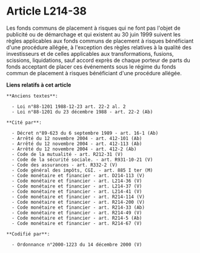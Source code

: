 # Article L214-38

Les fonds communs de placement à risques qui ne font pas l'objet de publicité ou de démarchage et qui existent au 30 juin
1999 suivent les règles applicables aux fonds communs de placement à risques bénéficiant d'une procédure allégée, à
l'exception des règles relatives à la qualité des investisseurs et de celles applicables aux transformations, fusions,
scissions, liquidations, sauf accord exprès de chaque porteur de parts du fonds acceptant de placer ces événements sous le
régime du fonds commun de placement à risques bénéficiant d'une procédure allégée.

**Liens relatifs à cet article**

	**Anciens textes**:

	  - Loi n°88-1201 1988-12-23 art. 22-2 al. 2
	  - Loi n°88-1201 du 23 décembre 1988 - art. 22-2 (Ab)

	**Cité par**:

	  - Décret n°89-623 du 6 septembre 1989 - art. 16-1 (Ab)
	  - Arrêté du 12 novembre 2004 - art. 412-101 (Ab)
	  - Arrêté du 12 novembre 2004 - art. 412-113 (Ab)
	  - Arrêté du 12 novembre 2004 - art. 412-2 (Ab)
	  - Code de la mutualité - art. R212-31 (V)
	  - Code de la sécurité sociale. - art. R931-10-21 (V)
	  - Code des assurances - art. R332-2 (V)
	  - Code général des impôts, CGI. - art. 885 I ter (M)
	  - Code monétaire et financier - art. D214-113 (V)
	  - Code monétaire et financier - art. L214-36 (V)
	  - Code monétaire et financier - art. L214-37 (V)
	  - Code monétaire et financier - art. L214-41 (V)
	  - Code monétaire et financier - art. R214-114 (V)
	  - Code monétaire et financier - art. R214-200 (V)
	  - Code monétaire et financier - art. R214-33 (Ab)
	  - Code monétaire et financier - art. R214-49 (V)
	  - Code monétaire et financier - art. R214-5 (Ab)
	  - Code monétaire et financier - art. R214-67 (V)

	**Codifié par**:

	  - Ordonnance n°2000-1223 du 14 décembre 2000 (V)
